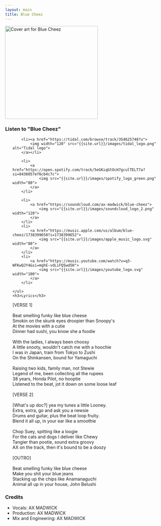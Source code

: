 ```yaml
---
layout: main
title: Blue Cheez
---
```


<div class="track__art">
<img src="{{site.url}}/images/blue_cheez@600x600.jpg" alt="Cover art for Blue Cheez" width="300">
</div>
<div class="track__links">
	<h3>Listen to "Blue Cheez"</h3>
	<ul>

		<li><a href="https://tidal.com/browse/track/354625748?u">
			<img width="120" src="{{site.url}}/images/tidal_logo.png" alt="Tidal logo">
		</a></li>

		<li>
			<a href="https://open.spotify.com/track/5eGKiqGtOcH7gculTELT7a?si=8436057ef6cb4c7c">
				<img src="{{site.url}}/images/spotify_logo_green.png" width="80">
			</a>
		</li>

		<li>
			<a href="https://soundcloud.com/ax-madwick/blue-cheez">
				<img src="{{site.url}}/images/soundcloud_logo_2.png" width="120">
			</a>
		</li>
		<li>
			<a href="https://music.apple.com/us/album/blue-cheez/1738399650?i=1738399652">
				<img src="{{site.url}}/images/apple_music_logo.svg" width="80">
			</a>
		</li>
		<li>
			<a href="https://music.youtube.com/watch?v=q3-WFKwQJY4&si=mqhE-vdLiFQ5wd5H">
				<img src="{{site.url}}/images/youtube_logo.svg" width="100">
			</a>
		</li>

	</ul>
	<h3>Lyrics</h3>

[VERSE 1]<br>
<br>
Beat smelling funky like blue cheese<br>
Smokin on the skunk eyes droopier than Snoopy's<br>
At the movies with a cutie<br>
Dinner had sushi, you know she a foodie<br>
<br>
With the ladies, I always been choosy<br>
A little snooty, wouldn't catch me with a hoochie<br>
I was in Japan, train from Tokyo to Zushi<br>
On the Shinkansen, bound for Yamaguchi<br>
<br>
Raising two kids, family man, not Stewie<br>
Legend of me, been collecting all the rupees<br>
38 years, Honda Pilot, no hooptie<br>
Listened to the beat, jot it down on some loose leaf<br>
<br>
[VERSE 2]<br>
<br>
[What's up doc?] yea my tunes a little Looney.<br>
Extra, extra, go and ask you a newsie<br>
Drums and guitar, plus the beat loop fruity.<br>
Blend it all up, in your ear like a smoothie<br>
<br>
Chop Suey, spitting like a loogie<br>
For the cats and dogs I deliver like Chewy<br>
Tangier than pootie, sound extra groovy<br>
AX on the track, then it's bound to be a doozy<br>
<br>
[OUTRO]<br>
<br>
Beat smelling funky like blue cheese<br>
Make you shit your blue jeans<br>
Stacking up the chips like Anamanaguchi<br>
Animal all up in your house, John Belushi<br>

</div>

<h3>Credits</h3>
<ul>
	<li>Vocals: AX MADWICK</li>
	<li>Production: AX MADWICK</li>
	<li>Mix and Engineering: AX MADWICK</li>
</ul>
